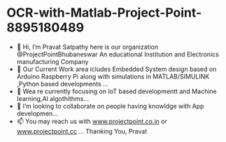 # OCR-with-Matlab-Project-Point-8895180489

- 👋 Hi, I’m Pravat Satpathy here is our organization @ProjectPointBhubaneswar An educational Institution and Electronics manufacturing Company
- 👀 Our Current Work area icludes Embedded System design based on Arduino Raspberry Pi along with simulations in MATLAB/SIMULINK ,Python based developments ...
- 🌱 Wea re currently focusing on IoT based developmentt and Machine learning,AI algothithms...
- 💞️ I’m looking to collaborate on people having knowldge with App developmen...
- 📫 You may reach us with www.projectpoint.co.in or www.projectpoint.cc  ...
Thanking You,
Pravat
